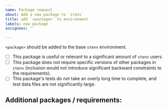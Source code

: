 ```yaml
---
name: Package request 
about: Add a new package to `stenv`
title: add `<package>` to environment 
labels: new package 
assignees: ''

---
```


<!-- Feel free to modify this placeholder text to be relevant to your request: -->
`<package>` should be added to the base `stenv` environment.

<!-- The default environment of `stenv` represents the "basic" software stack for work with space telescope data. If you
would like to add a package to this environment, please consider the following: -->
- [ ] This package is useful or relevant to a significant amount of `stenv` users.
- [ ] This package does not require specific versions of other packages in `stenv` (inclusion would not introduce
  significant backward constraints to the requirements).
- [ ] This package's tests do not take an overly long time to complete, and test data files are not significantly large.

<!-- If any of the above are not true, this package might not be suitable for inclusion in the base environment; 
however, it still might merit the creation of a separate environment focused on the specific package requirements. -->

**Additional packages / requirements:**
- 